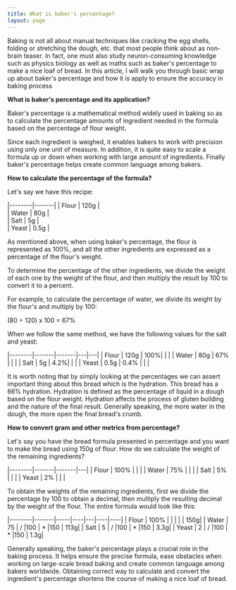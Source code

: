 ```yaml
---
title: What is baker's percentage?
layout: page
---
```


Baking is not all about manual techniques like cracking the egg shells, folding or stretching the dough, etc. that most people think about as non-brain teaser. In fact, one must also study neuron-consuming knowledge such as physics biology as well as maths such as baker's percentage to make a nice loaf of bread. In this article, I will walk you through basic wrap up about baker's percentage and how it is apply to ensure the accuracy in baking process

<b> What is baker's percentage and its application? </b>

Baker's percentage is a mathematical method widely used in baking so as to calculate the percentage amounts of ingredient needed in the formula based on the percentage of flour weight.

Since each ingredient is weighed, it enables bakers to work with precision using only one unit of measure. In addition, it is quite easy to scale a formula up or down when working with large amount of ingredients. Finally baker's percentage helps create common language among bakers.

<b> How to calculate the percentage of the formula? </b>

Let's say we have this recipe:

|--------|-------|
|  Flour | 120g  |  
|  Water | 80g   |   
|  Salt  | 5g    |   
|  Yeast | 0.5g  |   

As mentioned above, when using baker's percentage, the flour is represented as 100%, and all the other ingredients are expressed as a percentage of the flour's weight.

To determine the percentage of the other ingredients, we divide the weight of each one by the weight of the flour, and then multiply the result by 100 to convert it to a percent.

For example, to calculate the percentage of water, we divide its weight by the flour's and multiply by 100:

(80 ÷ 120) x 100 = 67%

When we follow the same method, we have the following values for the salt and yeast:

|--------|-------|-------|---|---|
| Flour  |  120g |   100%|   |   |
| Water  |  80g  |   67% |   |   |
| Salt   |  5g   |   4.2%|   |   |
| Yeast  | 0.5g  |  0.4% |   |   |

It is worth noting that by simply looking at the percentages we can assert important thing about this bread which is the hydration. This bread has a 66% hydration. Hydration is defined as the percentage of liquid in a dough based on the flour weight. Hydration affects the process of gluten building and the nature of the final result. Generally speaking, the more water in the dough, the more open the final bread's crumb.

<b> How to convert gram and other metrics from percentage? </b>

Let's say you have the bread formula presented in percentage and you want to make the bread using 150g of flour. How do we calculate the weight of the remaining ingredients?

|--------|-------|-------|---|
| Flour  |  100% |       |   |
| Water  |  75%  |       |   |
| Salt   |  5%   |       |   |
| Yeast  |  2%   |       |   |

To obtain the weights of the remaining ingredients, first we divide the percentage by 100 to obtain a decimal, then multiply the resulting decimal by the weight of the flour. The entire formula would look like this:

|--------|-------|-----|----|---|----|----|
| Flour  |  100% |     |    |   |    | 150g|
| Water  |  75   |  /  |100 | * |150 | 113g|
| Salt   |  5    |  /  |100 | * |150 | 3.3g|
| Yeast  |  2    |  /  |100 | * |150 | 1.3g|


Generally speaking, the baker's percentage plays a crucial role in the baking process. It helps ensure the precise formula, ease obstacles when working on large-scale bread baking and create common language among bakers worldwide. Obtaining correct way to calculate and convert the ingredient's percentage shortens the course of making a nice loaf of bread.
